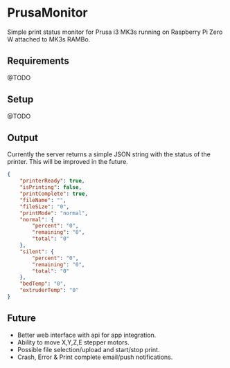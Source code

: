 # PrusaMonitor
Simple print status monitor for Prusa i3 MK3s running on Raspberry Pi Zero W attached to MK3s RAMBo.

## Requirements
@TODO

## Setup
@TODO

## Output
Currently the server returns a simple JSON string with the status of the printer. This will be improved in the future.

```json
{
    "printerReady": true,
    "isPrinting": false,
    "printComplete": true,
    "fileName": "",
    "fileSize": "0",
    "printMode": "normal",
    "normal": {
        "percent": "0",
        "remaining": "0",
        "total": "0"
    },
    "silent": {
        "percent": "0",
        "remaining": "0",
        "total": "0"
    },
    "bedTemp": "0",
    "extruderTemp": "0"
}
```

## Future
- Better web interface with api for app integration.
- Ability to move X,Y,Z,E stepper motors.
- Possible file selection/upload and start/stop print.
- Crash, Error & Print complete email/push notifications.

